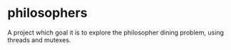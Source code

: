 # philosophers
A project which goal it is to explore the philosopher dining problem, using threads and mutexes.
